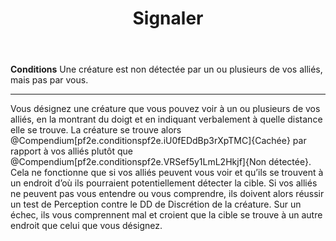 ﻿---
title: Signaler
titleEn: Point Out
id: sn2hIy1iIJX9Vpgj
group: actions
---
<p><span><strong>Conditions</strong> Une créature est non détectée par un ou plusieurs de vos alliés, mais pas par vous.</span></p><hr><p>Vous désignez une créature que vous pouvez voir à un ou plusieurs de vos alliés, en la montrant du doigt et en indiquant verbalement à quelle distance elle se trouve. La créature se trouve alors @Compendium[pf2e.conditionspf2e.iU0fEDdBp3rXpTMC]{Cachée} par rapport à vos alliés plutôt que @Compendium[pf2e.conditionspf2e.VRSef5y1LmL2Hkjf]{Non détectée}. Cela ne fonctionne que si vos alliés peuvent vous voir et qu’ils se trouvent à un endroit d’où ils pourraient potentiellement détecter la cible. Si vos alliés ne peuvent pas vous entendre ou vous comprendre, ils doivent alors réussir un test de Perception contre le DD de Discrétion de la créature. Sur un échec, ils vous comprennent mal et croient que la cible se trouve à un autre endroit que celui que vous désignez.&nbsp;</p>
